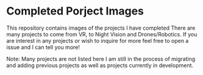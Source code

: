 # Completed Porject Images
This repository contains images of the projects I have completed
There are many projects to come from VR, to Night Vision and Drones/Robotics.
If you are interest in any projects or wish to inquire for more feel free to open a issue and I can tell you more!

Note: Many projects are not listed here I am still in the process of migrating and adding previous projects as well as projects currently in development.
